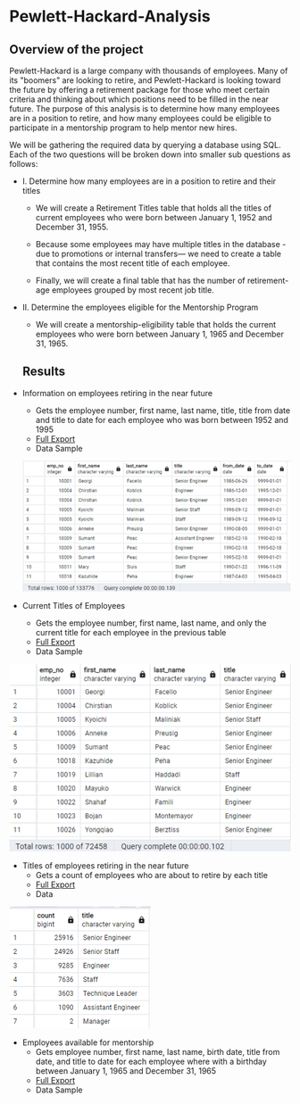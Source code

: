 # Pewlett-Hackard-Analysis

## Overview of the project
Pewlett-Hackard is a large company with thousands of employees. Many of its "boomers" are looking to retire, and Pewlett-Hackard is looking toward the future by offering a retirement package for those who meet certain criteria and thinking about which positions need to be filled in the near future. The purpose of this analysis is to determine how many employees are in a position to retire, and how many employees could be eligible to participate in a mentorship program to help mentor new hires.

We will be gathering the required data by querying a database using SQL. Each of the two questions will be broken down into smaller sub questions as follows:

* I. Determine how many employees are in a position to retire and their titles
  * We will create a Retirement Titles table that holds all the titles of current employees who were born between January 1, 1952 and December 31, 1955.

  * Because some employees may have multiple titles in the database - due to promotions or internal transfers— we need to create a table that contains the most recent title of each employee.

  * Finally, we will create a final table that has the number of retirement-age employees grouped by most recent job title.

* II. Determine the employees eligible for the Mentorship Program
  * We will create a mentorship-eligibility table that holds the current employees who were born between January 1, 1965 and December 31, 1965.
  
  ## Results
* Information on employees retiring in the near future 
 	 * Gets the employee number, first name, last name, title, title from date and title to date for each employee who was born between 1952 and 1995
	 * [Full Export]( https://github.com/shef1109/Pewlett-Hackard-Analysis/blob/723e1df7025ecf23c9826a3cb8f6ebc3266b188d/Data/retirement_titles.csv)
 	 * Data Sample
 	 
  ![retirement_titles](Data/retirement_titles.png)
  
* Current Titles of Employees 
   	 * Gets the employee number, first name, last name, and only the current title for each employee in the previous table 
	 * [Full Export](https://github.com/shef1109/Pewlett-Hackard-Analysis/blob/bc05f3cbb80929bb2626d8bf530ec93248a13720/Data/unique_titles.csv )
 	 * Data Sample
 
 ![unique_titles](Data/unique_titles.png)

* Titles of employees retiring in the near future
	* Gets a count of employees who are about to retire by each title 
	* [Full Export](https://github.com/shef1109/Pewlett-Hackard-Analysis/blob/bc05f3cbb80929bb2626d8bf530ec93248a13720/Data/retiring_titles.csv)
	* Data 

![retiring_titles](Data/retiring_titles.png)

* Employees available for mentorship 
	* Gets employee number, first name, last name, birth date, title from date, and title to date for each employee where with a birthday between January 1, 1965 and December 31, 1965
	* [Full Export]( https://github.com/mitchell-alexleigh/Pewlett-Hackard-Analysis/blob/main/Data/mentorship_eligibilty.csv)
	* Data Sample 
